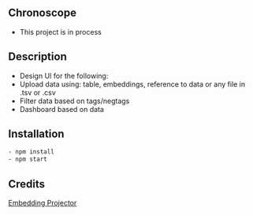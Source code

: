 ## Chronoscope

- This project is in process

## Description

- Design UI for the following:
- Upload data using: table, embeddings, reference to data or any file in .tsv or .csv
- Filter data based on tags/negtags
- Dashboard based on data

## Installation

```bash
- npm install
- npm start
```

## Credits

[Embedding Projector](https://projector.tensorflow.org/)
